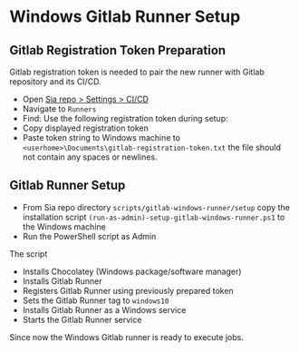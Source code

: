 # Windows Gitlab Runner Setup

## Gitlab Registration Token Preparation

Gitlab registration token is needed to pair the new runner with Gitlab repository and its CI/CD.

- Open [Sia repo > Settings > CI/CD](https://gitlab.com/NebulousLabs/Sia/-/settings/ci_cd)
- Navigate to `Runners`
- Find: Use the following registration token during setup: 
- Copy displayed registration token
- Paste token string to Windows machine to
  `<userhome>\Documents\gitlab-registration-token.txt`
  the file should not contain any spaces or newlines.

## Gitlab Runner Setup

- From Sia repo directory `scripts/gitlab-windows-runner/setup`
  copy the installation script `(run-as-admin)-setup-gitlab-windows-runner.ps1`
  to the Windows machine
- Run the PowerShell script as Admin

The script

- Installs Chocolatey (Windows package/software manager)
- Installs Gitlab Runner
- Registers Gitlab Runner using previously prepared token
- Sets the Gitlab Runner tag to `windows10`
- Installs Gitlab Runner as a Windows service
- Starts the Gitlab Runner service

Since now the Windows Gitlab runner is ready to execute jobs.